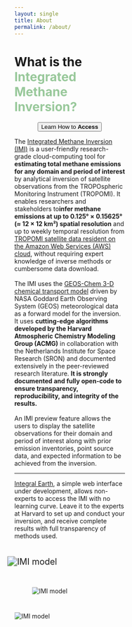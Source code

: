```yaml
---
layout: single
title: About
permalink: /about/
---
```


<div class="pageWrapper">
  <div id="twoColumnContent">
    <div style="width: 50%">
      <h1>
        What is the <br />
        <span style="color: #98c89a">Integrated Methane Inversion?</span>
      </h1>
      <div style="display: flex; justify-content: center; align-items: center">
        <a href="#topTwoColumn">
          <button id="access-btn">Learn How to <strong>Access</strong></button>
        </a>
      </div>
      <p>
        The <a href="{{ site.baseurl }}/assets/powerpoint/integratedmethaneinversion_imi.pptx"  download>Integrated Methane Inversion (IMI)</a>
        is a user-friendly research-grade cloud-computing tool for <strong>estimating total methane emissions for any domain and period of interest</strong>
        by analytical inversion of satellite observations from the TROPOspheric Monitoring Instrument (TROPOMI). It enables researchers and stakeholders
        to<strong>infer methane emissions at up to 0.125° × 0.15625° (≈ 12 × 12 km²) spatial resolution</strong> and up to weekly temporal resolution from
        <a href="https://registry.opendata.aws/sentinel5p/">TROPOMI satellite data resident on the Amazon Web Services (AWS) cloud</a>, without requiring
        expert knowledge of inverse methods or cumbersome data download. 
        <br />
        <br />
        The IMI uses the <a href="https://geos-chem.org">GEOS-Chem 3-D chemical transport model</a>
        driven by NASA Goddard Earth Observing System (GEOS) meteorological data as a forward model for the inversion. It uses
        <strong>cutting-edge algorithms developed by the Harvard Atmospheric Chemistry Modeling Group (ACMG)</strong>
        in collaboration with the Netherlands Institute for Space Research (SRON) and documented extensively in the peer-reviewed research
        literature.
        <strong>It is strongly documented and fully open-code to ensure transparency, reproducibility, and integrity of the results.</strong>
        <br />
        <br />
        An IMI preview feature allows the users to display the satellite observations for their domain and period of interest along
        with prior emission inventories, point source data, and expected information to be achieved from the inversion.
      </p>
      <hr />
      <p>
        <a href="https://integralearth.github.io">Integral Earth</a>, a simple web interface under development, allows non-experts to access
        the IMI with no learning curve. Leave it to the experts at Harvard to set up and conduct your inversion, and receive complete results with
        full transparency of methods used.
      </p>
    </div>
    <div id="plot" style="width: 40%; margin-top: 8%">
      <div>
        <img
          src="{{ site.baseurl }}/assets/plots/model.png"
          alt="IMI model"
          style="transform: scale(1.4)"
        />
      </div>
      <div id="secondPlot">
        <img
          src="{{ site.baseurl }}/assets/plots/optimized_emissions.png"
          alt="IMI model"
          style="transform: scale(0.99); margin-top: 25%; margin-left: 20%"
        />
      </div>
      <div id="secondPlot">
        <img
          src="{{ site.baseurl }}/assets/plots/emissions_timeline.png"
          alt="IMI model"
          style="transform: scale(0.99); margin-top: 20%"
        />
      </div>
    </div>
  </div>

